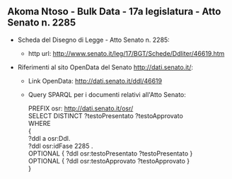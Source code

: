 ## Akoma Ntoso - Bulk Data - 17a legislatura - Atto Senato n. 2285 ##

* Scheda del Disegno di Legge - Atto Senato n. 2285:
	* http url: http://www.senato.it/leg/17/BGT/Schede/Ddliter/46619.htm

* Riferimenti al sito OpenData del Senato http://dati.senato.it/:
	* Link OpenData: http://dati.senato.it/ddl/46619
	* Query SPARQL per i documenti relativi all'Atto Senato:

        PREFIX osr: <http://dati.senato.it/osr/>  
		SELECT DISTINCT ?testoPresentato ?testoApprovato  
		WHERE  
		{  
		    ?ddl a osr:Ddl.  
		    ?ddl osr:idFase 2285 .  
		    OPTIONAL { ?ddl osr:testoPresentato ?testoPresentato }  
		    OPTIONAL { ?ddl osr:testoApprovato ?testoApprovato }  
		}
		